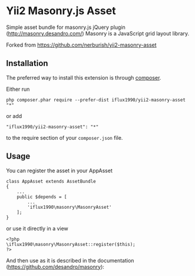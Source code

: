 Yii2 Masonry.js Asset
======================

Simple asset bundle for masonry.js jQuery plugin (http://masonry.desandro.com/)
Masonry is a JavaScript grid layout library.

Forked from https://github.com/nerburish/yii2-masonry-asset

Installation
------------

The preferred way to install this extension is through [composer](http://getcomposer.org/download/).

Either run

```
php composer.phar require --prefer-dist iflux1990/yii2-masonry-asset "*"
```

or add

```
"iflux1990/yii2-masonry-asset": "*"
```

to the require section of your `composer.json` file.


Usage
-----

You can register the asset in your AppAsset 

```
class AppAsset extends AssetBundle
{
    ...
    public $depends = [
        ...
        'iflux1990\masonry\MasonryAsset'
    ];
}
```

or use it directly in a view 

```
<?php
\iflux1990\masonry\MasonryAsset::register($this);
?>
```

And then use as it is described in the documentation (https://github.com/desandro/masonry):




 
